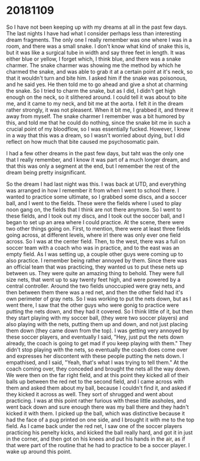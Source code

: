 # 20181109
So I have not been keeping up with my dreams at all in the past few days. The
last nights I have had what I consider perhaps less than interesting dream
fragments. The only one I really remember was one where I was in a room, and
there was a small snake. I don't know what kind of snake this is, but it was
like a surgical tube in width and say three feet in length. It was either blue
or yellow, I forget which, I think blue, and there was a snake charmer. The
snake charmer was showing me the method by which he charmed the snake, and was
able to grab it at a certain point at it's neck, so that it wouldn't turn and
bite him. I asked him if the snake was poisonous, and he said yes. He then told
me to go ahead and give a shot at charming the snake. So I tried to charm the
snake, but as I did, I didn't get high enough on the neck, so it slithered
around. I could tell it was about to bite me, and it came to my neck, and bit
me at the aorta. I felt it in the dream rather strongly, it was not pleasent.
When it bit me, I grabbed it, and threw it away from myself. The snake charmer
I remember was a bit humored by this, and told me that he could do nothing,
since the snake bit me in such a crucial point of my bloodflow, so I was
essentially fucked. However, I knew in a way that this was a dream, so I wasn't
worried about dying, but I did reflect on how much that bite caused me
psychosomatic pain.

I had a few other dreams in the past few days, but taht was the only one that I
really remember, and I know it was part of a much longer dream, and that this
was only a segment at the end, but I remember the rest of the dream being
pretty insignificant.

So the dream I had last night was this. I was back at UTD, and everything was
arranged in how I remember it from when I went to school there. I wanted to
practice some ultimate, so I grabbed some discs, and a soccer ball, and I went
to the fields. These were the fields where I used to play noon gang on, the
fields that I think are not there anymore. So I went to these fields, and I
took out my discs, and I took out the soccer ball, and I began to set up an
area where I could practice. At the scene, there were two other things going
on. First, to mention, there were at least three fields going across, at
different levels, where irl there was only ever one field across. So I was at
the center field. Then, to the west, there was a full on soccer team with a
coach who was in practice, and to the east was an empty field. As I was setting
up, a couple other guys were coming up to also practice. I remember being
rather annoyed by them. Since there was an official team that was practicing,
they wanted us to put these nets up between us. They were quite an amazing
thing to behold. They were full size nets, that went up to say twenty feet
high, and were powered by a central controller. Around the two fields
unoccupied were gray nets, and then between them there was a red net, and then
the other field had it's own perimeter of gray nets. So I was working to put
the nets down, but as I went there, I saw that the other guys who were gonig to
practice were putting the nets down, and they had it covered. So I think little
of it, but then they start playing with my soccer ball, (they were two soccer
players) and also playing with the nets, putting them up and down, and not just
placing them down (they came down from the top). I was getting very annoyed by
these soccer players, and eventually I said, "Hey, just put the nets down
already, the coach is going to get mad if you keep playing with them." They
didn't stop playing with the nets, so eventually the coach does come over and
expresses her discontent with these people putting the nets down. I empathised,
and I said, "Yeah, that's what I was trying to tell them." At the coach coming
over, they conceded and brought the nets all the way down. We were then on the
far right field, and at this point they kicked all of their balls up between
the red net to the second field, and I came across with them and asked them
about my ball, because I couldn't find it, and asked if they kicked it across
as well. They sort of shrugged and went about practicing. I was at this point
rather furious with these little assholes, and went back down and sure enough
there was my ball there and they hadn't kicked it with them. I picked up the
ball, which was distinctive because it had the face of a pug printed on one
side, and I brought it with me to the top field. As I came back under the red
net, I saw one of the soccer players practicing his penelty kicks, and kicked
the ball really hard, and got it in just in the corner, and then got on his
knees and put his hands in the air, as if that were part of the routine that he
had to practice to be a soccer player. I wake up around this point.
